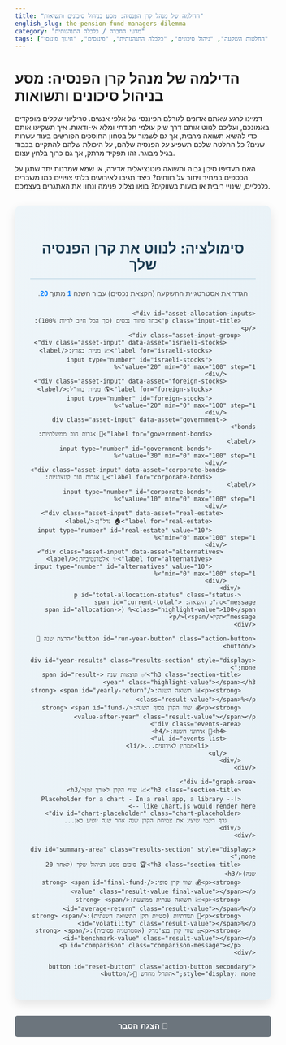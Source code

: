 ```yaml
---
title: "הדילמה של מנהל קרן הפנסיה: מסע בניהול סיכונים ותשואות"
english_slug: the-pension-fund-managers-dilemma
category: "מדעי החברה / כלכלה התנהגותית"
tags: ["קרן פנסיה", "החלטות השקעה", "ניהול סיכונים", "כלכלה התנהגותית", "פיננסים", "חינוך פיננסי"]
---
```

# הדילמה של מנהל קרן הפנסיה: מסע בניהול סיכונים ותשואות

דמיינו לרגע שאתם אדונים לגורלם הפיננסי של אלפי אנשים. טריליוני שקלים מופקדים באמונכם, ועליכם לנווט אותם דרך שוק עולמי תנודתי ומלא אי-ודאות. איך תשקיעו אותם כדי להשיא תשואה מרבית, אך גם לשמור על בטחון החוסכים הפורשים בעוד עשרות שנים? כל החלטה שלכם תשפיע על הפנסיה שלהם, על היכולת שלהם להתקיים בכבוד בגיל מבוגר. זהו תפקיד מרתק, אך גם כרוך בלחץ עצום.

האם תעדיפו סיכון גבוה ותשואה פוטנציאלית אדירה, או שמא שמרנות יתר שתגן על הכספים במחיר ויתור על רווחים? כיצד תגיבו לאירועים בלתי צפויים כמו משברים כלכליים, שינויי ריבית או בועות בשווקים? בואו נצלול פנימה ונחוו את האתגרים בעצמכם.

<div id="simulation-app">
    <h2 class="app-title">סימולציה: לנווט את קרן הפנסיה שלך</h2>
    <p class="app-subtitle">הגדר את אסטרטגיית ההשקעה (הקצאת נכסים) עבור השנה <span id="current-year" class="highlight-value">1</span> מתוך <span class="highlight-value">20</span>.</p>

    <div id="asset-allocation-inputs">
        <p class="input-title">בחר פיזור נכסים (סך הכל חייב להיות 100%):</p>
        <div class="asset-input-group">
            <div class="asset-input" data-asset="israeli-stocks">
                <label for="israeli-stocks">📈 מניות בארץ:</label>
                <input type="number" id="israeli-stocks" value="20" min="0" max="100" step="1">%
            </div>
            <div class="asset-input" data-asset="foreign-stocks">
                <label for="foreign-stocks">🌎 מניות בחו"ל:</label>
                <input type="number" id="foreign-stocks" value="20" min="0" max="100" step="1">%
            </div>
            <div class="asset-input" data-asset="government-bonds">
                <label for="government-bonds">🏦 אגרות חוב ממשלתיות:</label>
                <input type="number" id="government-bonds" value="30" min="0" max="100" step="1">%
            </div>
            <div class="asset-input" data-asset="corporate-bonds">
                <label for="corporate-bonds">🏢 אגרות חוב קונצרניות:</label>
                <input type="number" id="corporate-bonds" value="10" min="0" max="100" step="1">%
            </div>
             <div class="asset-input" data-asset="real-estate">
                <label for="real-estate">🏠 נדל"ן:</label>
                <input type="number" id="real-estate" value="10" min="0" max="100" step="1">%
            </div>
             <div class="asset-input" data-asset="alternatives">
                <label for="alternatives">✨ אלטרנטיביות:</label>
                <input type="number" id="alternatives" value="10" min="0" max="100" step="1">%
            </div>
        </div>
        <p id="total-allocation-status" class="status-message">סה"כ הקצאה: <span id="current-total" class="highlight-value">100</span>% (<span id="allocation-message">תקין</span>)</p>
    </div>

    <button id="run-year-button" class="action-button">הרצת שנה 🚀</button>

    <div id="year-results" class="results-section" style="display: none;">
        <h3 class="section-title">✅ תוצאות שנה <span id="result-year" class="highlight-value"></span></h3>
        <p><strong>📊 תשואה השנה:</strong> <span id="yearly-return" class="result-value"></span>%</p>
        <p><strong>💰 שווי הקרן בסוף השנה:</strong> <span id="fund-value-after-year" class="result-value"></span></p>
        <div class="events-area">
            <h4>📰 אירועי השנה:</h4>
            <ul id="events-list">
                 <li>ממתין לאירועים...</li>
            </ul>
        </div>
    </div>

    <div id="graph-area">
        <h3 class="section-title">📈 שווי הקרן לאורך זמן</h3>
        <!-- Placeholder for a chart - In a real app, a library like Chart.js would render here -->
        <div id="chart-placeholder" class="chart-placeholder">
            גרף דינמי שיציג את צמיחת הקרן שנה אחר שנה יופיע כאן...
        </div>
    </div>

    <div id="summary-area" class="results-section" style="display: none;">
        <h3 class="section-title">🏆 סיכום מסע הניהול שלך (לאחר 20 שנה)</h3>
        <p><strong>💰 שווי קרן סופי:</strong> <span id="final-fund-value" class="result-value final-value"></span></p>
        <p><strong>📈 תשואה שנתית ממוצעת:</strong> <span id="average-return" class="result-value"></span>%</p>
        <p><strong>🎢 תנודתיות (סטיית תקן התשואה השנתית):</strong> <span id="volatility" class="result-value"></span>%</p>
        <p><strong>⚖️ שווי קרן בנצ'מרק (אסטרטגיה פסיבית):</strong> <span id="benchmark-value" class="result-value"></span></p>
        <p id="comparison" class="comparison-message"></p>
    </div>

    <button id="reset-button" class="action-button secondary" style="display: none;">התחל מחדש 🔁</button>
</div>

<style>
    /* Basic Reset and Global Styles */
    #simulation-app * {
        box-sizing: border-box;
    }

    #simulation-app {
        font-family: 'Heebo', sans-serif; /* Using a common Hebrew-friendly font */
        direction: rtl;
        text-align: right;
        max-width: 800px;
        margin: 30px auto; /* More space */
        padding: 30px; /* More padding */
        border: none; /* Remove default border */
        border-radius: 12px; /* More rounded corners */
        background: linear-gradient(to bottom right, #eef5f9, #e6f0f6); /* Subtle gradient */
        box-shadow: 0 8px 20px rgba(0, 0, 0, 0.1); /* Softer, larger shadow */
        color: #333;
    }

    #simulation-app h2, #simulation-app h3 {
        text-align: center;
        color: #1a3a50; /* Darker, richer blue */
        margin-bottom: 20px;
        padding-bottom: 10px;
        border-bottom: 2px solid #cce0eb; /* Subtle separator */
    }

    .app-title {
        font-size: 2em; /* Larger title */
        font-weight: bold;
        margin-bottom: 10px;
    }

    .app-subtitle {
        text-align: center;
        color: #555;
        margin-bottom: 25px;
    }

    .highlight-value {
        color: #007bff; /* Primary color */
        font-weight: bold;
    }

    /* Asset Allocation Inputs */
    #asset-allocation-inputs {
        margin-bottom: 30px;
        padding: 20px;
        border: 1px solid #cce0eb; /* Light border */
        border-radius: 8px;
        background-color: #fff; /* White background for input area */
        box-shadow: 0 2px 8px rgba(0, 0, 0, 0.05);
    }

    .input-title {
        text-align: center;
        font-weight: bold;
        color: #1a3a50;
        margin-top: 0;
        margin-bottom: 20px;
    }

    .asset-input-group {
        display: grid;
        grid-template-columns: repeat(auto-fit, minmax(280px, 1fr)); /* Responsive grid */
        gap: 15px; /* Space between inputs */
    }

    .asset-input {
        display: flex;
        justify-content: space-between;
        align-items: center;
        padding: 8px 0; /* Padding within grid item */
        border-bottom: 1px dashed #eee; /* Separator */
    }

    .asset-input:last-child {
         border-bottom: none; /* No border for last item */
    }

    .asset-input label {
        flex-grow: 1; /* Label takes available space */
        margin-left: 10px;
        font-weight: normal; /* Less bold than title */
        color: #555;
    }

    .asset-input input[type="number"] {
        width: 70px; /* Fixed width for input */
        padding: 8px;
        border: 1px solid #ccc;
        border-radius: 4px; /* Slightly more rounded */
        text-align: center; /* Center text */
        -moz-appearance: textfield; /* Hide arrows in Firefox */
    }

    .asset-input input[type="number"]::-webkit-outer-spin-button,
    .asset-input input[type="number"]::-webkit-inner-spin-button {
        -webkit-appearance: none; /* Hide arrows in Chrome/Safari */
        margin: 0;
    }


    #total-allocation-status {
        text-align: center;
        font-weight: bold;
        margin-top: 15px;
        margin-bottom: 0;
        padding-top: 15px;
        border-top: 1px solid #eee;
        font-size: 1.1em;
    }

    #allocation-message {
        font-weight: normal; /* Message less bold */
    }

    #allocation-message[style*="green"] { color: #28a745; } /* Bootstrap success green */
    #allocation-message[style*="orange"] { color: #ffc107; } /* Bootstrap warning orange */
    #allocation-message[style*="red"] { color: #dc3545; } /* Bootstrap danger red */


    /* Buttons */
    .action-button {
        display: block;
        width: 100%;
        padding: 12px 20px; /* More padding */
        margin-top: 20px; /* More margin */
        background-color: #007bff; /* Primary blue */
        color: white;
        border: none;
        border-radius: 5px;
        font-size: 1.1em; /* Larger font */
        font-weight: bold;
        cursor: pointer;
        transition: background-color 0.3s ease, transform 0.1s ease;
        text-align: center;
    }

    .action-button:hover:not(:disabled) {
        background-color: #0056b3; /* Darker blue on hover */
        transform: translateY(-2px); /* Subtle lift effect */
        box-shadow: 0 4px 10px rgba(0, 0, 0, 0.1);
    }

     .action-button:active:not(:disabled) {
        transform: translateY(0); /* Press effect */
        box-shadow: none;
    }

    .action-button:disabled {
        background-color: #cccccc;
        cursor: not-allowed;
        opacity: 0.7;
    }

    .action-button.secondary {
        background-color: #6c757d; /* Secondary grey */
        margin-top: 10px; /* Less space after main button */
    }

    .action-button.secondary:hover:not(:disabled) {
        background-color: #5a6268;
         transform: translateY(-2px);
        box-shadow: 0 4px 10px rgba(0, 0, 0, 0.1);
    }

     .action-button.secondary:active:not(:disabled) {
        transform: translateY(0);
        box-shadow: none;
    }


    /* Results and Summary Sections */
    .results-section {
        margin-top: 30px; /* More space above */
        padding: 20px;
        border: 1px solid #cce0eb;
        border-radius: 8px;
        background-color: #fff;
        box-shadow: 0 2px 8px rgba(0, 0, 0, 0.05);
        opacity: 0; /* Start hidden for fade-in effect */
        transform: translateY(20px); /* Start slightly lower for slide-up */
        transition: opacity 0.5s ease-out, transform 0.5s ease-out;
    }

     .results-section.visible {
        opacity: 1;
        transform: translateY(0);
     }

    .section-title {
         color: #1a3a50;
         margin-top: 0;
         margin-bottom: 15px;
         padding-bottom: 8px;
         border-bottom: 1px solid #eee;
    }

    .results-section p {
        margin-bottom: 12px;
        font-size: 1.05em;
        line-height: 1.5;
    }

    .result-value {
        font-weight: bold;
        color: #007bff; /* Primary blue for values */
    }

    .final-value {
        font-size: 1.2em; /* Larger font for final value */
        color: #28a745; /* Success green for final value */
    }


    .events-area {
        margin-top: 15px;
        padding-top: 15px;
        border-top: 1px dashed #eee;
    }

    .events-area h4 {
        margin-top: 0;
        margin-bottom: 10px;
        color: #1a3a50;
    }

    #events-list {
        list-style: none; /* Remove default list style */
        padding: 0;
        margin: 0;
    }

    #events-list li {
        margin-bottom: 8px;
        padding-right: 15px; /* Space for custom bullet */
        position: relative;
        line-height: 1.5;
        color: #555;
    }

     #events-list li:before {
        content: '•'; /* Custom bullet */
        position: absolute;
        right: 0;
        color: #007bff; /* Bullet color */
        font-weight: bold;
        font-size: 1.2em;
        line-height: 1;
    }

    /* Graph Placeholder */
    #graph-area {
        margin-top: 30px;
    }

    .chart-placeholder {
        width: 100%;
        height: 300px;
        border: 2px dashed #cce0eb; /* Dashed border */
        border-radius: 8px;
        text-align: center;
        line-height: 300px; /* Vertically center text */
        color: #777;
        background-color: #f8f9fa; /* Light background */
        font-style: italic;
        padding: 10px; /* Ensure text isn't right on border */
        display: flex; /* Use flexbox for centering */
        justify-content: center;
        align-items: center;
    }

     .comparison-message {
        text-align: center;
        font-size: 1.2em;
        font-weight: bold;
        margin-top: 20px;
        padding-top: 15px;
        border-top: 1px solid #eee;
     }

    .comparison-message[style*="green"] { color: #28a745; }
    .comparison-message[style*="red"] { color: #dc3545; }
    .comparison-message[style*="black"] { color: #1a3a50; }


    /* Explanation Section */
    #explanation {
        margin-top: 30px;
        padding: 25px;
        border: 1px solid #cce0eb;
        border-radius: 8px;
        background-color: #f8f9fa; /* Lighter background for explanation */
        box-shadow: 0 2px 8px rgba(0, 0, 0, 0.05);
    }

    #explanation h2 {
        color: #1a3a50;
        text-align: center;
        margin-bottom: 20px;
        padding-bottom: 10px;
        border-bottom: 2px solid #cce0eb;
    }

    #explanation h3 {
        color: #007bff; /* Primary blue for subheadings */
        margin-top: 25px;
        margin-bottom: 10px;
        border-bottom: 1px solid #eee;
        padding-bottom: 5px;
    }

    #explanation p {
        line-height: 1.7; /* More spacious line height */
        margin-bottom: 15px;
        color: #444;
    }

    #explanation ul {
        list-style: disc;
        margin-right: 25px; /* Indent list */
        padding: 0;
        margin-bottom: 15px;
        color: #444;
    }

    #explanation li {
        margin-bottom: 8px;
        line-height: 1.6;
    }

    #explanation strong {
        color: #1a3a50; /* Darker color for bold text */
    }


     /* Basic Animation for results visibility */
     @keyframes fadeInSlideUp {
         from {
             opacity: 0;
             transform: translateY(20px);
         }
         to {
             opacity: 1;
             transform: translateY(0);
         }
     }

     .results-section.visible {
         animation: fadeInSlideUp 0.5s ease-out forwards;
     }

     /* Hint for chart interaction */
     #chart-placeholder:hover {
         background-color: #e9ecef; /* Lighten on hover */
         cursor: pointer; /* Indicate interactivity */
     }


</style>

<button id="toggle-explanation" class="action-button secondary">הצגת הסבר 📖</button>

<div id="explanation" style="display: none;">
    <h2>💡 הסבר מעמיק: מאחורי הקלעים של ניהול קרן פנסיה</h2>

    <h3>מהי קרן פנסיה ומה תפקידה הקריטי?</h3>
    <p>קרן פנסיה היא הרבה יותר מסתם חשבון חיסכון. זהו גשר לעתיד, כלי פיננסי ארוך טווח שמטרתו לבנות ביטחון כלכלי לשנות הפרישה. הכספים המופקדים בה מדי חודש על ידיכם ועל ידי המעסיק, מושקעים בשוק ההון במטרה לצמוח באופן שיאפשר לכם לשמור על רמת חיים נאותה גם כשתפסיקו לעבוד. תפקידה העיקרי של הקרן הוא לא רק לשמור על הכסף, אלא להשביח אותו בעשרות אחוזים לאורך העשורים הרבים של תקופת החיסכון, תוך ניהול סיכונים קפדני שמתאים לגיל החוסכים ולפרופיל שלהם.</p>

    <h3>מנהל קרן הפנסיה: הקפטן על הגשר</h3>
    <p>מנהל קרן הפנסיה הוא מי שאוחז בהגה. הוא זה שמקבל את ההחלטות הגורליות היכן להשקיע את ההון העצום המופקד בידיו. זהו תפקיד הדורש שילוב נדיר של ידע פיננסי עמוק, יכולת ניתוח כלכלית חדה, וקור רוח תחת לחץ ואי-ודאות. האתגרים עצומים: למצוא את האיזון העדין בין רצון לתשואה גבוהה לבין הצורך להגן על הכספים מפני הפסדים; לנווט בסביבה כלכלית המשתנה ללא הרף; לציית לרגולציה מחמירה שנועדה להגן על החוסכים; ולהתחשב באוכלוסיית החוסכים המגוונת, שלכל אחד צרכים שונים בהתאם לגילו. ומעל לכל, להתמודד עם הציפיות - של החוסכים, של הרגולטור ושל המתחרים בשוק.</p>

    <h3>ארגז הכלים של ההשקעה: היכרות עם אפיקי הנכסים</h3>
    <p>כדי לפזר סיכונים ולהשיג תשואה במגוון מצבי שוק, קרנות פנסיה משקיעות במגוון רחב של "אפיקי נכסים":
    <ul>
        <li><strong>📈 מניות (בארץ ובחו"ל):</strong> רכישת חלק בחברות. האפיק עם פוטנציאל הצמיחה הגבוה ביותר לטווח ארוך, אך גם המסוכן והתנודתי ביותר. רווחיותן מושפעת מביצועי החברות, מצב הענפים, ומצב הכלכלה הגלובלית והמקומית. השקעה במניות בחו"ל מוסיפה פיזור גאוגרפי וגישה לחברות גלובליות.</li>
        <li><strong>🏦 אגרות חוב ממשלתיות (אג"ח ממשלתיות):</strong> הלוואות שמנהל הקרן נותן לממשלה. נחשב לאפיק סולידי ובטוח יחסית (במדינות יציבות), עם סיכון נמוך יותר אך לרוב גם תשואה נמוכה ממניות. רגיש במיוחד לשינויים בריבית שמכתיב הבנק המרכזי ושינויים באינפלציה.</li>
        <li><strong>🏢 אגרות חוב קונצרניות (אג"ח של חברות):</strong> הלוואות לחברות פרטיות או ציבוריות. מציעות לרוב תשואה גבוהה יותר מאג"ח ממשלתי (כפיצוי על הסיכון הנוסף), אך חשופות לסיכון שהחברה לא תוכל להחזיר את החוב ("חדלות פירעון"). מושפעות ממצב החברה הספציפית וממצב שוק האשראי בכללותו.</li>
        <li><strong>🏠 נדל"ן:</strong> השקעה בנכסים פיזיים כמו בנייני משרדים, מרכזים מסחריים או פרויקטים למגורים. התשואה מגיעה מדמי שכירות (תשואה שוטפת) ומעליית ערך הנכס (רווח הון). נכסים אלו פחות נזילים (קשה למכור אותם במהירות) ומושפעים משוק הנדל"ן המקומי, שינויים בריבית, ומגמות אורבניות.</li>
        <li><strong>✨ אלטרנטיביות:</strong> מגוון רחב של אפיקים שאינם נסחרים בבורסות באופן שוטף או שאינם שייכים לקטגוריות המסורתיות, כמו השקעות בקרנות השקעה פרטיות (Private Equity), קרנות גידור, תשתיות (כבישים, תחנות כוח) ועוד. מטרתן להוסיף פיזור נוסף לתיק ופוטנציאל תשואה שאינו תמיד מתואם עם שוקי המניות והאג"ח, אך הן לרוב פחות שקופות ופחות נזילות.</li>
    </ul>
    העיקרון המנחה הוא שבאופן כללי, קיים קשר בין סיכון לתשואה: כדי להשיג פוטנציאל לתשואה גבוהה יותר, יש לקחת על עצמך סיכון גבוה יותר. ולהפך – השקעות בטוחות יותר מציעות לרוב תשואה נמוכה יותר.</li></p>

    <h3>אסטרטגיית העל: כוחה של הקצאת הנכסים (Asset Allocation)</h3>
    <p>תופתעו לגלות: המחקרים מראים שההחלטה החשובה והמשפיעה ביותר על ביצועי תיק השקעות לטווח ארוך היא לא איזו מניה ספציפית לקנות או למכור, אלא כיצד לחלק את סך הכספים בין סוגי הנכסים השונים - זוהי הקצאת הנכסים (Asset Allocation). החלטה אסטרטגית זו קובעת את פרופיל הסיכון-סיכוי הכולל של התיק. אסטרטגיה נכונה חייבת להיות מותאמת למטרות ההשקעה (חיסכון לפנסיה לטווח ארוך), טווח הזמן שנותר עד לפרישה, והיכולת (והנכונות) לספוג תנודתיות והפסדים בטווח הקצר. מנהל הקרן צריך לבנות אסטרטגיה לטווח ארוך, אך להיות מסוגל לבצע התאמות טקטיות בטווח הקצר בהתאם לתנאי השוק המשתנים.</p>

    <h3>רוחות שינוי: גורמים המשפיעים על החלטות ההשקעה</h3>
    <p>ניהול קרן פנסיה אינו נעשה בוואקום. מנהל הקרן חייב להיות עם אצבע על הדופק של אינספור גורמים, ביניהם:
    <ul>
        <li><strong>הסביבה המאקרו-כלכלית:</strong> מצב הצמיחה במשק המקומי והעולמי, רמות האבטלה, נתוני סחר - כל אלו משפיעים על ביצועי חברות וביקושים לנכסים.</li>
        <li><strong>ריבית:</strong> ההחלטות של בנקים מרכזיים לגבי שיעורי הריבית משפיעות ישירות על מחירי אגרות החוב (יחס הפוך) ועל עלות המימון של חברות, ובעקיפין על שווי מניות ונדל"ן.</li>
        <li><strong>אינפלציה:</strong> קצב עליית המחירים שוחק את כוח הקנייה של הכסף. מנהלים חייבים לחפש השקעות שיניבו תשואה "ריאלית" - מעל קצב האינפלציה.</li>
        <li><strong>רגולציה:</strong> הרגולטור (בישראל, רשות שוק ההון, ביטוח וחיסכון) קובע כללים נוקשים לניהול קרנות פנסיה, מגביל סוגי השקעות מסוימים ומפקח על מבנה העמלות. שינויים ברגולציה יכולים להשפיע מהותית על אסטרטגיית ההשקעה.</li>
        <li><strong>ציפיות ודעת קהל:</strong> למרות שההחלטות אמורות להיות מקצועיות, מנהלים מודעים לציפיות החוסכים וללחץ התקשורתי הנוצר סביב ביצועי הקרן ביחס לקרנות מתחרות.</li>
    </ul>
    </p>

    <h3>לחיות עם אי-ודאות: ניהול סיכונים בטווח ארוך</h3>
    <p>העתיד אינו ידוע, וזעזועים בשווקים הם חלק בלתי נפרד מהמסע. מנהל קרן הפנסיה לא יכול לנבא את העתיד בוודאות, אך הוא יכול לבנות תיק השקעות "חסין" יחסית שיכול לעמוד בפני תרחישים שונים. כלים מרכזיים לניהול סיכונים כוללים: פיזור רחב ככל האפשר (בין אפיקים, מגזרים, מדינות); הימנעות מריכוזי סיכון גדולים; ביצוע "בדיקות עמידות" (Stress Tests) כדי להבין כיצד התיק יתנהג בתרחישי קיצון היסטוריים או היפותטיים; ובניית גמישות באסטרטגיה כדי להיות מסוגל להגיב לשינויים מהותיים בסביבה הפיננסית או הכלכלית.</p>

    <h3>מדדי הצלחה: איך מודדים ביצועים?</h3>
    <p>כדי להעריך האם מנהל הקרן עושה עבודה טובה, מסתכלים על מספר מדדים מרכזיים לאורך זמן (לא רק שנה אחת!):
    <ul>
        <li><strong>📈 תשואה:</strong> אחוז השינוי בשווי הקרן בתקופה מסוימת. המטרה העליונה היא כמובן תשואה חיובית ומקסימלית לאורך עשרות שנים, המשקפת את צמיחת הכספים.</li>
        <li><strong>🎢 תנודתיות (Volatility):</strong> מדד לרמת הסיכון של התיק. הוא מודד עד כמה התשואות משתנות לאורך זמן (לרוב באמצעות סטיית תקן). תיק עם תנודתיות גבוהה יותר נחשב למסוכן יותר, גם אם התשואה הממוצעת שלו זהה לתיק פחות תנודתי. מנהלים שואפים לאזן בין תשואה לרמת התנודתיות המתאימה לחוסכים.</li>
        <li><strong>יחס שארפ (Sharpe Ratio):</strong> מדד מתוחכם יותר שמודד את ה"תשואה העודפת" (התשואה מעל השקעה נטולת סיכון) לכל יחידת סיכון (תנודתיות). יחס שארפ גבוה יותר מצביע על ניהול יעיל יותר של הסיכון ביחס לתשואה שהושגה.</li>
    </ul>
    </p>

    <h3>הפסיכולוגיה של ההשקעה: הטיות התנהגותיות</h3>
    <p>גם המנהלים המקצועיים והמנוסים ביותר אינם חסינים לחלוטין מהטיות פסיכולוגיות (הטיות קוגניטיביות) שעלולות להשפיע על שיקול הדעת ולהוביל להחלטות לא רציונליות:
    <ul>
        <li><strong>עוגן (Anchoring Bias):</strong> היצמדות חזקה מדי לנתון ראשוני או לנקודת ייחוס (למשל, מחיר קנייה של נכס מסוים), גם כשהוא כבר לא רלוונטי.</li>
        <li><strong>אישוש (Confirmation Bias):</strong> נטייה לחפש, לפרש, ולזכור רק מידע המאשש אמונות קיימות, ולהתעלם ממידע סותר.</li>
        <li><strong>התנהגות עדר (Herding Behavior):</strong> הנטייה לפעול כמו רוב האנשים, גם אם ניתוח רציונלי אינו תומך בכך (למשל, לקנות בשיא או למכור בשפל רק כי כולם עושים זאת).</li>
        <li><strong>שנאת הפסד (Loss Aversion):</strong> הכאב שחשים מהפסד כספי גדול יותר מההנאה מרווח בסדר גודל דומה. זה יכול להוביל לקבלת החלטות שמרניות מדי או להחזקת פוזיציות מפסידות זמן רב מדי בתקווה שיתאוששו.</li>
        <li><strong>ביטחון יתר (Overconfidence Bias):</strong> הערכת יתר של היכולת לחזות את העתיד או לבחור השקעות מנצחות, מה שעלול להוביל ללקיחת סיכונים מופרזת.</li>
    </ul>
    מודעות להטיות אלו והטמעת תהליכי קבלת החלטות מובנים ודיסציפלינריים חיוניים כדי למזער את השפעתן השלילית.</p>
</div>

<script>
    // State Management (Keep data in one place)
    const state = {
        currentYear: 1,
        totalYears: 20,
        initialFundValue: 1_000_000_000, // Start with 1 Billion ILS
        currentFundValue: 1_000_000_000,
        history: [{ year: 0, value: 1_000_000_000, allocation: {}, yearlyReturn: 0 }],
        benchmarkHistory: [{ year: 0, value: 1_000_000_000 }], // Start benchmark at same value
        assetClasses: {
            'israeli-stocks': { name: 'מניות בארץ', avgReturn: 8, volatility: 15, eventMultiplier: 1.2 }, // Higher event impact
            'foreign-stocks': { name: 'מניות בחו"ל', avgReturn: 9, volatility: 18, eventMultiplier: 1.3 }, // Higher event impact
            'government-bonds': { name: 'אגרות חוב ממשלתיות', avgReturn: 2, volatility: 3, eventMultiplier: 0.8 }, // Lower event impact
            'corporate-bonds': { name: 'אגרות חוב קונצרניות', avgReturn: 4, volatility: 6, eventMultiplier: 1.1 },
            'real-estate': { name: 'נדל"ן', avgReturn: 5, volatility: 7, eventMultiplier: 1 },
            'alternatives': { name: 'אלטרנטיביות', avgReturn: 6, volatility: 10, eventMultiplier: 1.5 } // Potentially higher event impact
        },
        benchmarkAllocation: { // Simplified 60% Stocks / 40% Bonds benchmark
            'israeli-stocks': 30,
            'foreign-stocks': 30,
            'government-bonds': 40,
            'corporate-bonds': 0,
            'real-estate': 0,
            'alternatives': 0
        },
         // More varied and descriptive events
        events: [
            { description: 'בום טכנולוגי עולמי! חברות הטק מזנקות.', type: 'positive', effect: {'israeli-stocks': 3, 'foreign-stocks': 4, 'alternatives': 1} },
            { description: 'משבר אשראי גלובלי. הקונצרניות נפגעות קשות.', type: 'negative', effect: {'corporate-bonds': -5, 'foreign-stocks': -3, 'real-estate': -2} },
            { description: 'עליית ריבית חדה מצננת את שוק האג"ח.', type: 'negative', effect: {'government-bonds': -4, 'corporate-bonds': -3, 'real-estate': -1} },
            { description: 'ממשלה יציבה ותמריצים כלכליים. אג"ח ממשלתי מבוקש.', type: 'positive', effect: {'government-bonds': 2} },
            { description: 'פריחה בשוק הנדל"ן המקומי.', type: 'positive', effect: {'real-estate': 5, 'israeli-stocks': 1} },
            { description: 'מיתון כלכלי עמוק בעולם ובישראל.', type: 'negative', effect: {'israeli-stocks': -7, 'foreign-stocks': -8, 'corporate-bonds': -4, 'real-estate': -3, 'alternatives': -2} },
            { description: 'תקופה של יציבות ותשואות מתונות בכל האפיקים.', type: 'neutral', effect: {}},
            { description: 'השקעות בתשתיות צוברות תאוצה.', type: 'positive', effect: {'alternatives': 3, 'corporate-bonds': 1} },
             { description: 'מתיחות גיאופוליטית מגבירה תנודתיות בשווקים.', type: 'negative', effect: {'israeli-stocks': -4, 'foreign-stocks': -3} },
            { description: 'אינפלציה גבוהה שוחקת את ערך הכסף.', type: 'negative', effect: {'government-bonds': -2, 'corporate-bonds': -1} },
            { description: 'סנטימנט משקיעים חיובי דוחף את שוקי המניות.', type: 'positive', effect: {'israeli-stocks': 3, 'foreign-stocks': 3} },
             { description: 'תגלית טכנולוגית חדשה פותחת הזדמנויות באפיקים אלטרנטיביים.', type: 'positive', effect: {'alternatives': 4} },
             { description: 'קריסה בשוק ספציפי בחו"ל (למשל, נדל"ן מסחרי).', type: 'negative', effect: {'foreign-stocks': -2, 'real-estate': -4} }
        ],
         eventChance: 0.6 // Increased chance of an event each year
    };

    // DOM Elements Mapping
    const elements = {
        currentYear: document.getElementById('current-year'),
        assetInputs: document.querySelectorAll('#asset-allocation-inputs input[type="number"]'),
        currentTotal: document.getElementById('current-total'),
        allocationMessage: document.getElementById('allocation-message'),
        runYearButton: document.getElementById('run-year-button'),
        yearResults: document.getElementById('year-results'),
        resultYear: document.getElementById('result-year'),
        yearlyReturn: document.getElementById('yearly-return'),
        fundValueAfterYear: document.getElementById('fund-value-after-year'),
        eventsList: document.getElementById('events-list'),
        chartPlaceholder: document.getElementById('chart-placeholder'),
        summaryArea: document.getElementById('summary-area'),
        finalFundValue: document.getElementById('final-fund-value'),
        averageReturn: document.getElementById('average-return'),
        volatility: document.getElementById('volatility'),
        benchmarkValue: document.getElementById('benchmark-value'),
        comparison: document.getElementById('comparison'),
        resetButton: document.getElementById('reset-button'),
        explanationDiv: document.getElementById('explanation'),
        toggleExplanationButton: document.getElementById('toggle-explanation')
    };

    // --- Helper Functions ---

    // Formats number as currency (ILS)
    function formatCurrency(value) {
        return value.toLocaleString('he-IL', { style: 'currency', currency: 'ILS', minimumFractionDigits: 0, maximumFractionDigits: 0 });
    }

    // Formats number as percentage
     function formatPercentage(value) {
        return value.toFixed(2);
    }

    // Calculates total allocation from inputs
    function calculateTotalAllocation() {
        let total = 0;
        elements.assetInputs.forEach(input => {
            total += parseInt(input.value) || 0;
        });
        return total;
    }

    // Updates the total allocation status message
    function updateAllocationStatus() {
        const total = calculateTotalAllocation();
        elements.currentTotal.textContent = total;

        // Remove existing styles first
        elements.allocationMessage.style.color = '';

        if (total === 100) {
            elements.allocationMessage.textContent = 'תקין 🎉';
            elements.allocationMessage.style.color = 'green';
            elements.runYearButton.disabled = false;
        } else {
            const diff = 100 - total;
             elements.allocationMessage.textContent = `נותר להקצאה: ${diff}%`;
             elements.allocationMessage.style.color = diff > 0 ? 'orange' : 'red';
            elements.runYearButton.disabled = true;
        }
         elements.assetInputs.forEach(input => {
             if (parseInt(input.value) < 0 || parseInt(input.value) > 100 || isNaN(parseInt(input.value))) {
                 elements.allocationMessage.textContent = 'ערכים לא תקינים';
                 elements.allocationMessage.style.color = 'red';
                 elements.runYearButton.disabled = true;
             }
         });
    }

    // Generates a random return based on avg and volatility using Box-Muller (approximation)
    function generateRandomReturn(avgReturn, volatility) {
        // Using standard normal (mean 0, std dev 1)
        const u = Math.random();
        const v = Math.random();
        const z = Math.sqrt(-2.0 * Math.log(u)) * Math.cos(2.0 * Math.PI * v);

        // Scale and shift to desired mean and std dev (volatility)
        // Adjusting the multiplier (0.5) makes the returns more or less spread out based on the volatility number provided. A multiplier of 1 would mean volatility directly equals std dev. 0.5 makes it less extreme.
        return avgReturn + (z * volatility * 0.7); // Adjusted multiplier for slightly wider spread
    }

    // Selects a random event based on chance
    function generateEvent(year) {
        if (Math.random() < state.eventChance) { // % chance of an event each year
            const event = state.events[Math.floor(Math.random() * state.events.length)];
            return event;
        }
        return null; // No major event this year
    }

     // Calculate Standard Deviation of returns (sample std dev)
     function calculateStandardDeviation(returns) {
        if (returns.length < 2) return 0;
        const mean = returns.reduce((sum, r) => sum + r, 0) / returns.length;
        const variance = returns.reduce((sum, r) => sum + Math.pow(r - mean, 2), 0) / (returns.length - 1);
        return Math.sqrt(variance);
    }

    // --- Main Simulation Logic ---

    // Runs the simulation for one year
    function runYear() {
        if (state.currentYear > state.totalYears) {
            // Already finished, reset or do nothing
             showSummary(); // Ensure summary is shown if button clicked post-sim
            return;
        }

        const currentAllocation = {};
        let total = 0;
        elements.assetInputs.forEach(input => {
            const value = parseInt(input.value) || 0;
            currentAllocation[input.id] = value;
            total += value;
        });

        if (total !== 100) {
             // This shouldn't happen if button is disabled, but as a safeguard
            alert('סה"כ הקצאה חייב להיות 100%. אנא תקן.');
            return;
        }

        let yearlyReturn = 0;
        let benchmarkYearlyReturn = 0;
        const assetReturns = {}; // Store calculated returns for this year

        // Generate base random returns for each asset class
        for (const assetId in state.assetClasses) {
            const { avgReturn, volatility } = state.assetClasses[assetId];
            assetReturns[assetId] = generateRandomReturn(avgReturn, volatility);
        }

        // Apply random event effects
        elements.eventsList.innerHTML = ''; // Clear previous events
        const event = generateEvent(state.currentYear);
        if (event) {
            const eventItem = document.createElement('li');
            eventItem.textContent = event.description;
            elements.eventsList.appendChild(eventItem);
             // Apply event effect, scaled by asset's eventMultiplier
            for (const assetId in event.effect) {
                 if (assetReturns[assetId] !== undefined) {
                     const effectAmount = event.effect[assetId] * (state.assetClasses[assetId]?.eventMultiplier || 1);
                     assetReturns[assetId] += effectAmount;
                 }
            }
        } else {
             const eventItem = document.createElement('li');
             eventItem.textContent = 'שנה רגועה יחסית בשווקים. לא נרשמו אירועים דרמטיים.';
             elements.eventsList.appendChild(eventItem);
        }


        // Calculate *your* portfolio return based on *your* allocation and the year's asset returns
        for (const assetId in currentAllocation) {
            const percentage = currentAllocation[assetId];
            if (percentage > 0 && assetReturns[assetId] !== undefined) {
                 yearlyReturn += (percentage / 100) * assetReturns[assetId];
            }
        }

         // Calculate benchmark return based on benchmark allocation and *same* year's asset returns
         let currentBenchmarkValue = state.benchmarkHistory[state.currentYear - 1].value;
         for (const assetId in state.benchmarkAllocation) {
             const percentage = state.benchmarkAllocation[assetId];
              if (percentage > 0 && assetReturns[assetId] !== undefined) {
                 benchmarkYearlyReturn += (percentage / 100) * assetReturns[assetId];
            }
         }


        // Update fund value (your portfolio)
        state.currentFundValue = state.currentFundValue * (1 + yearlyReturn / 100);
        // Update benchmark fund value
        state.benchmarkHistory.push({
             year: state.currentYear,
             value: currentBenchmarkValue * (1 + benchmarkYearlyReturn / 100)
        });


        // Store history for charting/summary
        state.history.push({
            year: state.currentYear,
            value: state.currentFundValue,
            allocation: currentAllocation, // Store allocation for this year
            yearlyReturn: yearlyReturn
        });

        // Display results
        elements.yearResults.style.display = 'block';
        // Add class for animation
        elements.yearResults.classList.remove('visible');
        // Use setTimeout to re-add class after display block, allowing animation to re-run
        setTimeout(() => {
             elements.yearResults.classList.add('visible');
        }, 10); // Small delay needed


        elements.resultYear.textContent = state.currentYear;
        elements.yearlyReturn.textContent = formatPercentage(yearlyReturn);
         // Add color based on return
         elements.yearlyReturn.style.color = yearlyReturn >= 0 ? 'green' : 'red';
        elements.fundValueAfterYear.textContent = formatCurrency(state.currentFundValue);

        // Update chart placeholder (simulated chart update)
        // In a real app, you'd push data to a charting library and update it
        elements.chartPlaceholder.innerHTML = `גרף מציג שווי קרן עד שנה ${state.currentYear}:<br>הקרן שלך: ${formatCurrency(state.currentFundValue)}<br>בנצ'מרק: ${formatCurrency(state.benchmarkHistory[state.currentYear].value)}`;


        // Advance year counter
        state.currentYear++;
        elements.currentYear.textContent = state.currentYear;

        // Check if simulation is over
        if (state.currentYear > state.totalYears) {
            elements.runYearButton.style.display = 'none';
            elements.resetButton.style.display = 'block';
            showSummary();
        } else {
             // Keep the previous allocation visible for the next year as a starting point
        }

        // Scroll to results area
         elements.yearResults.scrollIntoView({ behavior: 'smooth', block: 'start' });
    }

    // Shows the final summary
    function showSummary() {
        elements.summaryArea.style.display = 'block';
         // Add class for animation
        elements.summaryArea.classList.remove('visible');
        setTimeout(() => {
             elements.summaryArea.classList.add('visible');
        }, 10); // Small delay needed

        const finalValue = state.history[state.history.length - 1].value;
        const initialValue = state.history[0].value;

        // Geometric average return calculation
        const averageAnnualReturn = (Math.pow(finalValue / initialValue, 1 / state.totalYears) - 1) * 100;

        const yearlyReturns = state.history.slice(1).map(h => h.yearlyReturn);
        const volatilityValue = calculateStandardDeviation(yearlyReturns);

        const finalBenchmarkValue = state.benchmarkHistory[state.benchmarkHistory.length - 1].value;
        const comparisonDiff = finalValue - finalBenchmarkValue;

        elements.finalFundValue.textContent = formatCurrency(finalValue);
        elements.averageReturn.textContent = formatPercentage(averageAnnualReturn);
        elements.volatility.textContent = formatPercentage(volatilityValue);
        elements.benchmarkValue.textContent = formatCurrency(finalBenchmarkValue);

        // Comparison message
        elements.comparison.style.color = ''; // Reset color
        if (comparisonDiff > 0) {
            elements.comparison.textContent = `ביצועי הקרן שלך טובים יותר מהבנצ'מרק ב- ${formatCurrency(comparisonDiff)}! 🥳 מסע השקעות מרשים!`;
            elements.comparison.style.color = 'green';
        } else if (comparisonDiff < 0) {
            elements.comparison.textContent = `ביצועי הקרן שלך פחות טובים מהבנצ'מרק ב- ${formatCurrency(Math.abs(comparisonDiff))}. ניהול סיכונים ותשואות הוא אתגר מורכב.`;
            elements.comparison.style.color = 'red';
        } else {
             elements.comparison.textContent = `ביצועי הקרן שלך זהים לבנצ'מרק.`;
             elements.comparison.style.color = 'black';
        }

         // Scroll to summary
         elements.summaryArea.scrollIntoView({ behavior: 'smooth', block: 'start' });
    }

    // Resets the simulation to initial state
    function resetSimulation() {
        state.currentYear = 1;
        state.currentFundValue = state.initialFundValue;
        state.history = [{ year: 0, value: state.initialFundValue, allocation: {}, yearlyReturn: 0 }];
        state.benchmarkHistory = [{ year: 0, value: state.initialFundValue }];

        elements.currentYear.textContent = state.currentYear;
        elements.yearResults.style.display = 'none';
        elements.yearResults.classList.remove('visible'); // Hide results section visually
        elements.summaryArea.style.display = 'none';
        elements.summaryArea.classList.remove('visible'); // Hide summary section visually
        elements.runYearButton.style.display = 'block';
        elements.resetButton.style.display = 'none';
         elements.eventsList.innerHTML = '<li>ממתין לאירועים...</li>'; // Reset events list
        elements.chartPlaceholder.innerHTML = 'גרף דינמי שיציג את צמיחת הקרן שנה אחר שנה יופיע כאן...'; // Reset chart placeholder

        // Reset inputs to initial default values
        elements.assetInputs.forEach(input => {
            if (input.id === 'israeli-stocks') input.value = 20;
            else if (input.id === 'foreign-stocks') input.value = 20;
            else if (input.id === 'government-bonds') input.value = 30;
            else if (input.id === 'corporate-bonds') input.value = 10;
            else if (input.id === 'real-estate') input.value = 10;
            else if (input.id === 'alternatives') input.value = 10;
        });
        updateAllocationStatus(); // Update status based on reset values

         // Scroll back to the top of the simulation
         document.getElementById('simulation-app').scrollIntoView({ behavior: 'smooth', block: 'start' });
    }

    // Toggles visibility of the explanation section
    function toggleExplanation() {
        const isHidden = elements.explanationDiv.style.display === 'none';
        elements.explanationDiv.style.display = isHidden ? 'block' : 'none';
        elements.toggleExplanationButton.textContent = isHidden ? 'הסתרת הסבר 📘' : 'הצגת הסבר 📖';

         if (isHidden) {
             elements.explanationDiv.scrollIntoView({ behavior: 'smooth', block: 'start' });
         }
    }

    // --- Event Listeners ---

    // Listen for changes on allocation inputs
    elements.assetInputs.forEach(input => {
        input.addEventListener('input', updateAllocationStatus);
        // Also add change listener for blur/enter key to catch final values
        input.addEventListener('change', updateAllocationStatus);
    });

    // Listen for button clicks
    elements.runYearButton.addEventListener('click', runYear);
    elements.resetButton.addEventListener('click', resetSimulation);
    elements.toggleExplanationButton.addEventListener('click', toggleExplanation);

    // --- Initial Setup ---
    updateAllocationStatus(); // Set initial status on page load

</script>
```